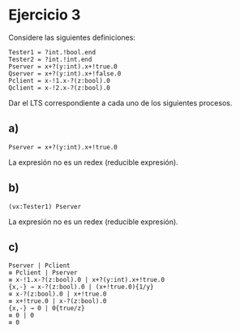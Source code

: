 # Ejercicio 3

Considere las siguientes definiciones:

```
Tester1 = ?int.!bool.end
Tester2 = ?int.!int.end
Pserver = x+?(y:int).x+!true.0
Qserver = x+?(y:int).x+!false.0
Pclient = x-!1.x-?(z:bool).0
Qclient = x-!2.x-?(z:bool).0
```

Dar el LTS correspondiente a cada uno de los siguientes procesos.

## a)

```
Pserver = x+?(y:int).x+!true.0
```

La expresión no es un redex (reducible expresión).

## b)

```
(νx:Tester1) Pserver
```

La expresión no es un redex (reducible expresión).

## c)

```
Pserver | Pclient
≡ Pclient | Pserver
≡ x-!1.x-?(z:bool).0 | x+?(y:int).x+!true.0
{x,-} → x-?(z:bool).0 | (x+!true.0){1/y}
≡ x-?(z:bool).0 | x+!true.0
≡ x+!true.0 | x-?(z:bool).0
{x,-} → 0 | 0{true/z}
≡ 0 | 0
≡ 0
```
